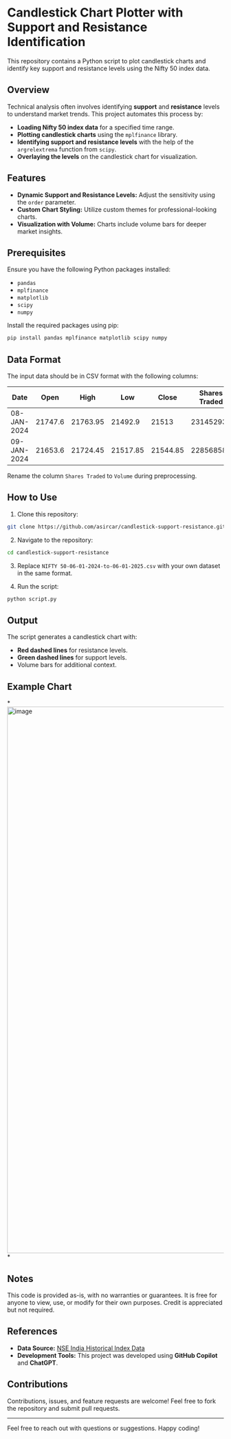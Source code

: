 # Candlestick Chart Plotter with Support and Resistance Identification

This repository contains a Python script to plot candlestick charts and identify key support and resistance levels using the Nifty 50 index data.

## Overview

Technical analysis often involves identifying **support** and **resistance** levels to understand market trends. This project automates this process by:

- **Loading Nifty 50 index data** for a specified time range.
- **Plotting candlestick charts** using the `mplfinance` library.
- **Identifying support and resistance levels** with the help of the `argrelextrema` function from `scipy`.
- **Overlaying the levels** on the candlestick chart for visualization.

## Features

- **Dynamic Support and Resistance Levels:** Adjust the sensitivity using the `order` parameter.
- **Custom Chart Styling:** Utilize custom themes for professional-looking charts.
- **Visualization with Volume:** Charts include volume bars for deeper market insights.

## Prerequisites

Ensure you have the following Python packages installed:

- `pandas`
- `mplfinance`
- `matplotlib`
- `scipy`
- `numpy`

Install the required packages using pip:

```bash
pip install pandas mplfinance matplotlib scipy numpy
```

## Data Format

The input data should be in CSV format with the following columns:

| Date        | Open      | High      | Low       | Close     | Shares Traded | Turnover (₹ Cr) |
|-------------|-----------|-----------|-----------|-----------|----------------|-----------------|
| 08-JAN-2024 | 21747.6   | 21763.95  | 21492.9   | 21513     | 231452935      | 21140.94        |
| 09-JAN-2024 | 21653.6   | 21724.45  | 21517.85  | 21544.85  | 228568589      | 24055.74        |

Rename the column `Shares Traded` to `Volume` during preprocessing.

## How to Use

1. Clone this repository:

```bash
git clone https://github.com/asircar/candlestick-support-resistance.git
```

2. Navigate to the repository:

```bash
cd candlestick-support-resistance
```

3. Replace `NIFTY 50-06-01-2024-to-06-01-2025.csv` with your own dataset in the same format.

4. Run the script:

```bash
python script.py
```

## Output

The script generates a candlestick chart with:

- **Red dashed lines** for resistance levels.
- **Green dashed lines** for support levels.
- Volume bars for additional context.

## Example Chart

*<img width="1270" alt="image" src="https://github.com/user-attachments/assets/7cc58f74-c5e0-40d4-acfa-df4c071d9cde" />
*

## Notes

This code is provided as-is, with no warranties or guarantees. It is free for anyone to view, use, or modify for their own purposes. Credit is appreciated but not required.

## References

- **Data Source:** [NSE India Historical Index Data](https://www.nseindia.com/reports-indices-historical-index-data)
- **Development Tools:** This project was developed using **GitHub Copilot** and **ChatGPT**.

## Contributions

Contributions, issues, and feature requests are welcome! Feel free to fork the repository and submit pull requests.

---

Feel free to reach out with questions or suggestions. Happy coding!

